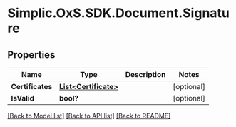 # Simplic.OxS.SDK.Document.Signature

## Properties

Name | Type | Description | Notes
------------ | ------------- | ------------- | -------------
**Certificates** | [**List&lt;Certificate&gt;**](Certificate.md) |  | [optional] 
**IsValid** | **bool?** |  | [optional] 

[[Back to Model list]](../README.md#documentation-for-models) [[Back to API list]](../README.md#documentation-for-api-endpoints) [[Back to README]](../README.md)

